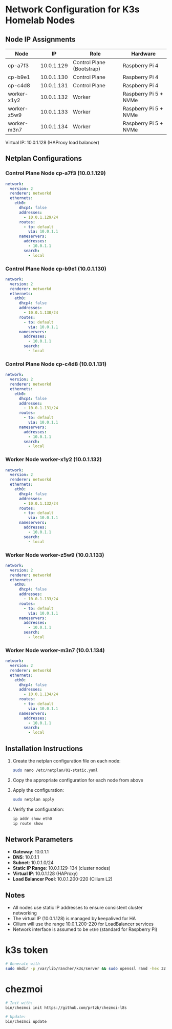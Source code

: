 # Network Configuration for K3s Homelab Nodes

## Node IP Assignments

| Node | IP | Role | Hardware |
|------|----|----- |----------|
| cp-a7f3 | 10.0.1.129 | Control Plane (Bootstrap) | Raspberry Pi 4 |
| cp-b9e1 | 10.0.1.130 | Control Plane | Raspberry Pi 4 |
| cp-c4d8 | 10.0.1.131 | Control Plane | Raspberry Pi 4 |
| worker-x1y2 | 10.0.1.132 | Worker | Raspberry Pi 5 + NVMe |
| worker-z5w9 | 10.0.1.133 | Worker | Raspberry Pi 5 + NVMe |
| worker-m3n7 | 10.0.1.134 | Worker | Raspberry Pi 5 + NVMe |

Virtual IP: 10.0.1.128 (HAProxy load balancer)

## Netplan Configurations

### Control Plane Node cp-a7f3 (10.0.1.129)

```yaml
network:
  version: 2
  renderer: networkd
  ethernets:
    eth0:
      dhcp4: false
      addresses:
        - 10.0.1.129/24
      routes:
        - to: default
          via: 10.0.1.1
      nameservers:
        addresses:
          - 10.0.1.1
        search:
          - local
```

### Control Plane Node cp-b9e1 (10.0.1.130)

```yaml
network:
  version: 2
  renderer: networkd
  ethernets:
    eth0:
      dhcp4: false
      addresses:
        - 10.0.1.130/24
      routes:
        - to: default
          via: 10.0.1.1
      nameservers:
        addresses:
          - 10.0.1.1
        search:
          - local
```

### Control Plane Node cp-c4d8 (10.0.1.131)

```yaml
network:
  version: 2
  renderer: networkd
  ethernets:
    eth0:
      dhcp4: false
      addresses:
        - 10.0.1.131/24
      routes:
        - to: default
          via: 10.0.1.1
      nameservers:
        addresses:
          - 10.0.1.1
        search:
          - local
```

### Worker Node worker-x1y2 (10.0.1.132)

```yaml
network:
  version: 2
  renderer: networkd
  ethernets:
    eth0:
      dhcp4: false
      addresses:
        - 10.0.1.132/24
      routes:
        - to: default
          via: 10.0.1.1
      nameservers:
        addresses:
          - 10.0.1.1
        search:
          - local
```

### Worker Node worker-z5w9 (10.0.1.133)

```yaml
network:
  version: 2
  renderer: networkd
  ethernets:
    eth0:
      dhcp4: false
      addresses:
        - 10.0.1.133/24
      routes:
        - to: default
          via: 10.0.1.1
      nameservers:
        addresses:
          - 10.0.1.1
        search:
          - local
```

### Worker Node worker-m3n7 (10.0.1.134)

```yaml
network:
  version: 2
  renderer: networkd
  ethernets:
    eth0:
      dhcp4: false
      addresses:
        - 10.0.1.134/24
      routes:
        - to: default
          via: 10.0.1.1
      nameservers:
        addresses:
          - 10.0.1.1
        search:
          - local
```

## Installation Instructions

1. Create the netplan configuration file on each node:
   ```bash
   sudo nano /etc/netplan/01-static.yaml
   ```

2. Copy the appropriate configuration for each node from above

3. Apply the configuration:
   ```bash
   sudo netplan apply
   ```

4. Verify the configuration:
   ```bash
   ip addr show eth0
   ip route show
   ```

## Network Parameters

- **Gateway**: 10.0.1.1
- **DNS**: 10.0.1.1
- **Subnet**: 10.0.1.0/24
- **Static IP Range**: 10.0.1.129-134 (cluster nodes)
- **Virtual IP**: 10.0.1.128 (HAProxy)
- **Load Balancer Pool**: 10.0.1.200-220 (Cilium L2)

## Notes

- All nodes use static IP addresses to ensure consistent cluster networking
- The virtual IP (10.0.1.128) is managed by keepalived for HA
- Cilium will use the range 10.0.1.200-220 for LoadBalancer services
- Network interface is assumed to be `eth0` (standard for Raspberry Pi)


# k3s token

```bash
# Generate with
sudo mkdir -p /var/lib/rancher/k3s/server && sudo openssl rand -hex 32 | sudo tee /var/lib/rancher/k3s/token
```

# chezmoi

```bash
# Init with:
bin/chezmoi init https://github.com/prtzb/chezmoi-l8s

# Update:
bin/chezmoi update
```
